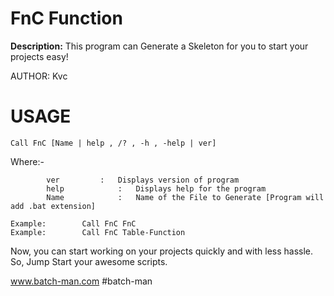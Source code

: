 # FnC Function
**Description:**
This program can Generate a Skeleton for you to start your projects easy!

AUTHOR:	Kvc

# USAGE

<code>Call FnC [Name | help , /? , -h , -help | ver]</code>

Where:-

 			ver			: 	Displays version of program
 			help			: 	Displays help for the program
 			Name			: 	Name of the File to Generate [Program will add .bat extension]

 	Example: 		Call FnC FnC
 	Example: 		Call FnC Table-Function

Now, you can start working on your projects quickly and with less hassle.
 So, Jump Start your awesome scripts.

 www.batch-man.com
 #batch-man
